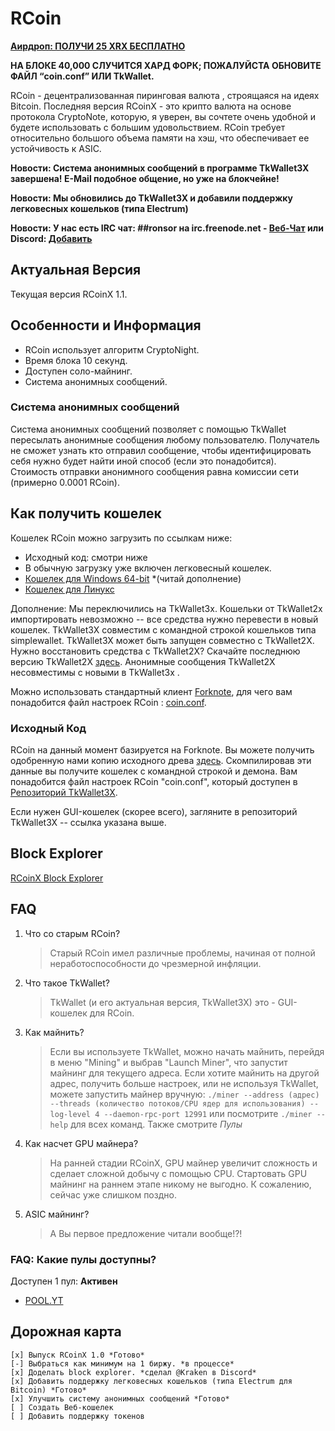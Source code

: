 # RCoin
**[Аирдроп: ПОЛУЧИ 25 XRX БЕСПЛАТНО](/airdrop_ru)**

**НА БЛОКЕ 40,000 СЛУЧИТСЯ ХАРД ФОРК; ПОЖАЛУЙСТА ОБНОВИТЕ ФАЙЛ “coin.conf” ИЛИ TkWallet.**

RCoin - децентрализованная пиринговая валюта , строящаяся на идеях Bitcoin. Последняя версия RCoinX - это крипто валюта на основе протокола CryptoNote, которую, я уверен, вы сочтете очень удобной и будете использовать с большим удовольствием. RCoin требует относительно большого объема памяти на хэш, что обеспечивает ее устойчивость к ASIC.

**Новости: Система анонимных сообщений в программе TkWallet3X завершена! E-Mail подобное общение, но уже на блокчейне!**

**Новости: Мы обновились до TkWallet3X и добавили поддержку легковесных кошельков (типа Electrum)**

**Новости: У нас есть IRC чат: ##ronsor на irc.freenode.net - [Веб-Чат](http://kiwiirc.com/client/irc.freenode.net/##ronsor) или Discord: [Добавить](https://discord.gg/UVcjJBb)**

## Актуальная Версия

Текущая версия RCoinX 1.1.

## Особенности и Информация

* RCoin использует алгоритм CryptoNight.
* Время блока 10 секунд.
* Доступен соло-майнинг.
* Система анонимных сообщений.

### Система анонимных сообщений

Система анонимных сообщений позволяет с помощью TkWallet пересылать анонимные сообщения любому пользователю. Получатель не сможет узнать кто отправил сообщение, чтобы идентифицировать себя нужно будет найти иной способ (если это понадобится). Стоимость отправки анонимного сообщения равна комиссии сети (примерно 0.0001 RCoin).

## Как получить кошелек

Кошелек RCoin можно загрузить по ссылкам ниже:

* Исходный код: смотри ниже
* В обычную загрузку уже включен легковесный кошелек.
* [Кошелек для Windows 64-bit](https://rcoin.surge.sh/wallet3x-win64.zip) \*(читай дополнение)
* [Кошелек для Линукс](https://rcoin.surge.sh/wallet3x-linux64.tgz)

Дополнение: Мы переключились на TkWallet3x. Кошельки от TkWallet2x импортировать невозможно -- все средства нужно перевести в новый кошелек.
TkWallet3X совместим с командной строкой кошельков типа simplewallet. TkWallet3X может быть запущен совместно с TkWallet2X. Нужно восстановить средства с TkWallet2X? Скачайте последнюю версию TkWallet2X [здесь](https://rcoin.surge.sh/wallet-win64.zip). Анонимные сообщения TkWallet2X несовместимы с новыми в TkWallet3x .

Можно использовать стандартный клиент [Forknote](http://forknote.net), для чего вам понадобится файл настроек RCoin : [coin.conf](https://github.com/tinyrcoin/tkwallet/raw/master/coin.conf).

### Исходный Код

RCoin на данный момент базируется на Forknote. Вы можете получить одобренную нами копию исходного древа [здесь](http://github.com/tinyrcoin/forknote). Скомпилировав эти данные вы получите кошелек с командной строкой и демона. Вам понадобится файл настроек RCoin "coin.conf", который доступен в [Репозиторий TkWallet3X](https://github.com/tinyrcoin/tkwallet).

Если нужен GUI-кошелек (скорее всего), загляните в репозиторий TkWallet3X -- ссылка указана выше.

## Block Explorer

[RCoinX Block Explorer](http://rcoinx-explorer.herokuapp.com/)

## FAQ

1. Что со старым RCoin?
   > Старый RCoin имел различные проблемы, начиная от полной неработоспособности до чрезмерной инфляции.
   
2. Что такое TkWallet?
   > TkWallet (и его актуальная версия, TkWallet3X) это - GUI-кошелек для RCoin.
   
3. Как майнить?
   > Если вы используете TkWallet, можно начать майнить, перейдя в меню "Mining" и выбрав "Launch Miner", что запустит майнинг для текущего адреса.
   > Если хотите майнить на другой адрес, получить больше настроек, или не используя TkWallet, можете запустить майнер вручную:
   `./miner --address (адрес) --threads (количество потоков/CPU ядер для использования) --log-level 4 --daemon-rpc-port 12991` или посмотрите `./miner --help` для всех команд.
   > Также смотрите *Пулы*
4. Как насчет GPU майнера?
   > На ранней стадии RCoinX, GPU майнер увеличит сложность и сделает сложной добычу с помощью CPU. Стартовать GPU майнинг на раннем этапе никому не выгодно.
   > К сожалению, сейчас уже слишком поздно. 
   
5. ASIC майнинг?
   > А Вы первое предложение читали вообще!?!
   
### FAQ: Какие пулы доступны?

Доступен 1 пул:
**Активен**
* [POOL.YT](http://pool.yt)

## Дорожная карта

```
[x] Выпуск RCoinX 1.0 *Готово*
[-] Выбраться как минимум на 1 биржу. *в процессе*
[x] Доделать block explorer. *сделал @Kraken в Discord*
[x] Добавить поддержку легковесных кошельков (типа Electrum для Bitcoin) *Готово*
[x] Улучшить систему анонимных сообщений *Готово*
[ ] Создать Веб-кошелек
[ ] Добавить поддержку токенов
```
